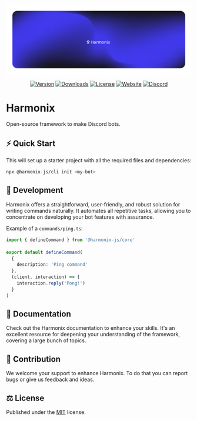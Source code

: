 [![Harmonix banner](https://github.com/harmonix-js/core/blob/main/.github/assets/banner.svg?raw=true)](https://harmonix-js.netlify.app)

<p align=center>
  <a href="https://www.npmjs.com/package/@harmonix-js/core"><img src="https://img.shields.io/npm/v/@harmonix-js/core?style=flat&colorA=191717&colorB=304ffe" alt="Version"></a>
  <a href="https://www.npmjs.com/package/@harmonix-js/core"><img src="https://img.shields.io/npm/dm/@harmonix-js/core.svg?style=flat&colorA=191717&colorB=304ffe" alt="Downloads"></a>
  <a href="./LICENSE"><img src="https://img.shields.io/github/license/harmonix-js/core.svg?style=flat&colorA=191717&colorB=304ffe" alt="License"></a>
  <a href="https://harmonix-js.netlify.app"><img src="https://img.shields.io/badge/Harmonix%20Docs-18181B?logo=gitbook&logoColor=304ffe" alt="Website"></a>
  <a href="https://discord.gg/A3rVnG4JGV"><img src="https://img.shields.io/badge/Harmonix%20Discord-18181B?logo=discord&logoColor=304ffe" alt="Discord"></a>
</p>

# Harmonix

Open-source framework to make Discord bots.

## ⚡ Quick Start

This will set up a starter project with all the required files and dependencies:

```bash
npx @harmonix-js/cli init <my-bot>
```

## 🤖 Development

Harmonix offers a straightforward, user-friendly, and robust solution for writing commands naturally. It automates all repetitive tasks, allowing you to concentrate on developing your bot features with assurance.

Example of a `commands/ping.ts`:

```ts
import { defineCommand } from '@harmonix-js/core'

export default defineCommand(
  {
    description: 'Ping command'
  },
  (client, interaction) => {
    interaction.reply('Pong!')
  }
)
```

## 📖 Documentation

Check out the Harmonix documentation to enhance your skills. It's an excellent resource for deepening your understanding of the framework, covering a large bunch of topics.

## 🤝 Contribution

We welcome your support to enhance Harmonix. To do that you can report bugs or give us feedback and ideas.

## ⚖️ License

Published under the [MIT](https://github.com/harmonix-js/core/blob/main/LICENSE) license.


